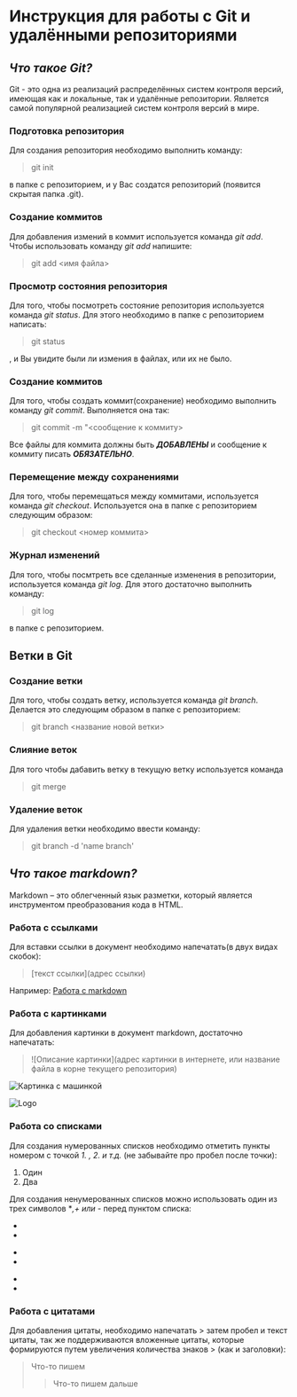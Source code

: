 # Инструкция для работы с Git и удалёнными репозиториями

## *Что такое Git?*

Git - это одна из реализаций распределённых систем контроля версий, имеющая как и локальные, так и удалённые репозитории. Является самой популярной реализацией систем контроля версий в мире.

### Подготовка репозитория

Для создания репозитория необходимо выполнить команду:

> git init

в папке с репозиторием, и у Вас создатся репозиторий (появится скрытая папка .git).

### Создание коммитов

Для добавления измений в коммит используется команда *git add*. Чтобы использовать команду *git add* напишите: 

> git add <имя файла>

### Просмотр состояния репозитория

Для того, чтобы посмотреть состояние репозитория используется команда *git status*. Для этого необходимо в папке с репозиторием написать:

> git status

, и Вы увидите были ли измения в файлах, или их не было.

### Создание коммитов

Для того, чтобы создать коммит(сохранение) необходимо выполнить команду *git commit*. Выполняется она так:

> git commit -m "<сообщение к коммиту>

Все файлы для коммита должны быть ***ДОБАВЛЕНЫ*** и сообщение к коммиту писать ***ОБЯЗАТЕЛЬНО***.

### Перемещение между сохранениями

Для того, чтобы перемещаться между коммитами, используется команда *git checkout*. Используется она в папке с репозиторием следующим образом:

> git checkout <номер коммита>

### Журнал изменений

Для того, чтобы посмтреть все сделанные изменения в репозитории, используется команда *git log*. Для этого достаточно выполнить команду:

> git log

в папке с репозиторием.

## Ветки в Git

### Создание ветки

Для того, чтобы создать ветку, используется команда *git branch*. Делается это следующим образом в папке с репозиторием:

> git branch <название новой ветки>

### Слияние веток

Для того чтобы дабавить ветку в текущую ветку используется команда 

> git merge <name branch>

### Удаление веток

Для удаления ветки необходимо ввести команду:

> git branch -d 'name branch'

## *Что такое markdown?*

 Markdown – это облегченный язык разметки, который является инструментом преобразования кода в HTML. 

### Работа с ссылками

Для вставки ссылки в документ необходимо напечатать(в двух видах скобок):

> [текст ссылки](адрес ссылки)

Например: [Работа с markdown](https://lifehacker.ru/chto-takoe-markdown/)

### Работа с картинками

Для добавления картинки в документ markdown, достаточно напечатать:

> ![Описание картинки](адрес картинки в интернете, или название файла в корне текущего репозитория)

![Картинка с машинкой](https://motor.ru/thumb/1500x0/filters:quality(75):no_upscale()/imgs/2022/09/28/02/5602932/18f509e7c1a7511c978e090d30974f1825123bd1.jpg)

![Logo](https://www.experiencebmwgroup.ch/typo3conf/ext/frontend_theme/Resources/Public/Img/Logos/new-logos/bmw-logo.png)

### Работа со списками

Для создания нумерованных списков необходимо отметить пункты номером с точкой *1. , 2. и т.д.* (не забывайте про пробел после точки):

1. Один
2. Два

Для создания ненумерованных списков можно использовать один из трех символов **,+ или -* перед пунктом списка:

* 
*

+
+

-
-

### Работа с цитатами

Для добавления цитаты, необходимо напечатать > затем пробел и текст цитаты, так же поддерживаются вложенные цитаты, которые формируются путем увеличения количества знаков > (как и заголовки):
> Что-то пишем
>> Что-то пишем дальше